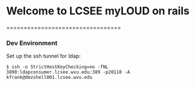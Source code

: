 # Welcome to LCSEE myLOUD on rails
=================================

### Dev Environment

Set up the ssh tunnel for ldap:
```
$ ssh -o StrictHostKeyChecking=no -fNL 3890:ldapconsumer.lcsee.wvu.edu:389 -p20110 -A kfrank@dmzshell001.lcsee.wvu.edu
```


